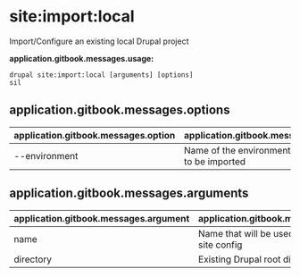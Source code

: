 # site:import:local
Import/Configure an existing local Drupal project

**application.gitbook.messages.usage:**
```
drupal site:import:local [arguments] [options]
sil
```

## application.gitbook.messages.options
application.gitbook.messages.option | application.gitbook.messages.details
-------|-------------
--environment | Name of the environment that is going to be imported

## application.gitbook.messages.arguments
application.gitbook.messages.argument | application.gitbook.messages.details
---------|-------------
name | Name that will be used to generate the site config
directory | Existing Drupal root directory
